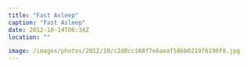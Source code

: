 ```yaml
---
title: "Fast Asleep"
caption: "Fast Asleep"
date: 2012-10-14T06:34Z
location: ""

image: /images/photos/2012/10/c2d0cc168f7e6aeaf586b0219f6196f8.jpg
---
```

